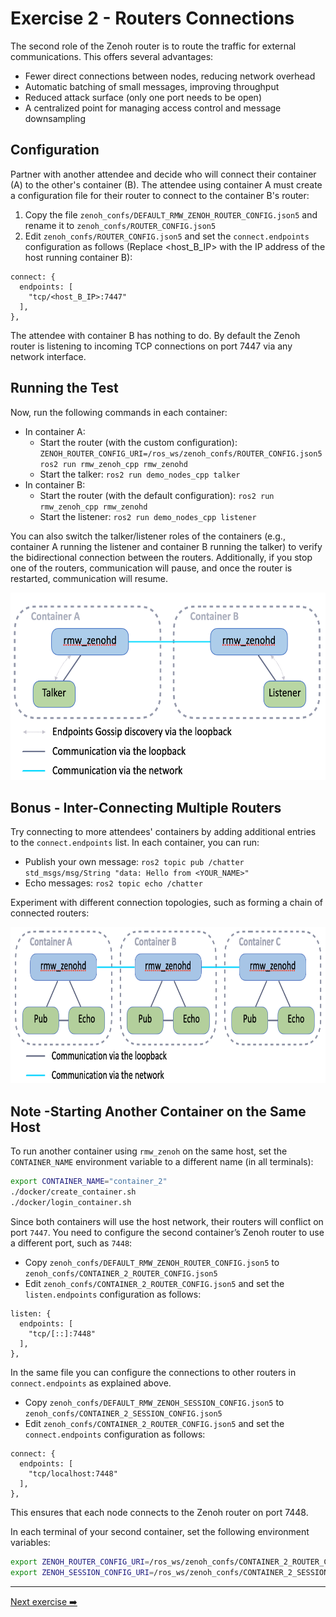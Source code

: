 # Exercise 2 - Routers Connections

The second role of the Zenoh router is to route the traffic for external communications. This offers several advantages:

* Fewer direct connections between nodes, reducing network overhead
* Automatic batching of small messages, improving throughput
* Reduced attack surface (only one port needs to be open)
* A centralized point for managing access control and message downsampling

## Configuration

Partner with another attendee and decide who will connect their container (A) to the other's container (B). The attendee using container A must create a configuration file for their router to connect to the container B's router:

1. Copy the file `zenoh_confs/DEFAULT_RMW_ZENOH_ROUTER_CONFIG.json5` and rename it to `zenoh_confs/ROUTER_CONFIG.json5`
2. Edit `zenoh_confs/ROUTER_CONFIG.json5` and set the `connect.endpoints` configuration as follows (Replace <host_B_IP> with the IP address of the host running container B):

```json5
connect: {
  endpoints: [
    "tcp/<host_B_IP>:7447"
  ],
},
```

The attendee with container B has nothing to do. By default the Zenoh router is listening to incoming TCP connections on port 7447 via any network interface.

## Running the Test

Now, run the following commands in each container:

* In container A:
  * Start the router (with the custom configuration): `ZENOH_ROUTER_CONFIG_URI=/ros_ws/zenoh_confs/ROUTER_CONFIG.json5 ros2 run rmw_zenoh_cpp rmw_zenohd`
  * Start the talker: `ros2 run demo_nodes_cpp talker`
* In container B:
  * Start the router (with the default configuration): `ros2 run rmw_zenoh_cpp rmw_zenohd`
  * Start the listener: `ros2 run demo_nodes_cpp listener`

You can also switch the talker/listener roles of the containers (e.g., container A running the listener and container B running the talker) to verify the bidirectional connection between the routers. Additionally, if you stop one of the routers, communication will pause, and once the router is restarted, communication will resume.

<p align="center"><img src="pictures/talker-listener-2-containers.png"  height="300" alt="talker-listener-2-containers"/></p>

## Bonus - Inter-Connecting Multiple Routers

Try connecting to more attendees' containers by adding additional entries to the `connect.endpoints` list. In each container, you can run:

* Publish your own message: `ros2 topic pub /chatter std_msgs/msg/String "data: Hello from <YOUR_NAME>"`
* Echo messages: `ros2 topic echo /chatter`

Experiment with different connection topologies, such as forming a chain of connected routers:
<p align="center"><img src="pictures/talker-listener-3-containers.png"  height="250" alt="talker-listener-3-containers"/></p>

## Note -Starting Another Container on the Same Host

To run another container using `rmw_zenoh` on the same host, set the `CONTAINER_NAME` environment variable to a different name (in all terminals):

```bash
export CONTAINER_NAME="container_2"
./docker/create_container.sh
./docker/login_container.sh
```

Since both containers will use the host network, their routers will conflict on port `7447`. You need to configure the second container’s Zenoh router to use a different port, such as `7448`:

* Copy `zenoh_confs/DEFAULT_RMW_ZENOH_ROUTER_CONFIG.json5` to `zenoh_confs/CONTAINER_2_ROUTER_CONFIG.json5`
* Edit `zenoh_confs/CONTAINER_2_ROUTER_CONFIG.json5` and set the `listen.endpoints` configuration as follows:

```json5
listen: {
  endpoints: [
    "tcp/[::]:7448"
  ],
},
```

In the same file you can configure the connections to other routers in `connect.endpoints` as explained above.

* Copy `zenoh_confs/DEFAULT_RMW_ZENOH_SESSION_CONFIG.json5` to `zenoh_confs/CONTAINER_2_SESSION_CONFIG.json5`
* Edit `zenoh_confs/CONTAINER_2_ROUTER_CONFIG.json5` and set the `connect.endpoints` configuration as follows:

```json5
connect: {
  endpoints: [
    "tcp/localhost:7448"
  ],
},
```

This ensures that each node connects to the Zenoh router on port 7448.

In each terminal of your second container, set the following environment variables:

```bash
export ZENOH_ROUTER_CONFIG_URI=/ros_ws/zenoh_confs/CONTAINER_2_ROUTER_CONFIG.json5
export ZENOH_SESSION_CONFIG_URI=/ros_ws/zenoh_confs/CONTAINER_2_SESSION_CONFIG.json5
```

---
[Next exercise ➡️](ex-3.md)
